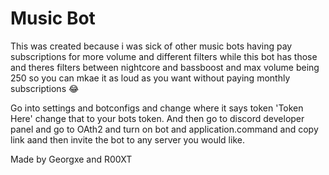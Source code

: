 # Music Bot


This was created because i was sick of other music bots having pay subscriptions for more volume and different filters 
while this bot has those and theres filters between nightcore and bassboost and max volume being 250 so you can mkae 
it as loud as you want without paying monthly subscriptions 😂



Go into settings and botconfigs and change where it says token 'Token Here' change that to your bots token.
And then go to discord developer panel and go to OAth2 and turn on bot and application.command and copy link aand
then invite the bot to any server you would like.


Made by Georgxe and R00XT
